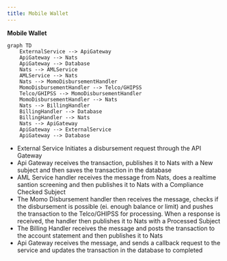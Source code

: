 ```yaml
---
title: Mobile Wallet
---
```

**Mobile Wallet**

```mermaid
graph TD
    ExternalService --> ApiGateway
    ApiGateway --> Nats
    ApiGateway --> Database
    Nats --> AMLService
    AMLService --> Nats
    Nats --> MomoDisbursementHandler
    MomoDisbursementHandler --> Telco/GHIPSS
    Telco/GHIPSS --> MomoDisbursementHandler
    MomoDisbursementHandler --> Nats
    Nats --> BillingHandler
    BillingHandler --> Database
    BillingHandler --> Nats
    Nats --> ApiGateway
    ApiGateway --> ExternalService
    ApiGateway --> Database
```

- External Service Initiates a disbursement request through the API Gateway
- Api Gateway receives the transaction, publishes it to Nats with a New subject and then saves the transaction in the database
- AML Service handler receives the message from Nats, does a realtime santion screening and then publishes it to Nats with a Compliance Checked Subject
- The Momo Disbursement handler then receives the message, checks if the disbursement is possible (ei. enough balance or limit) and pushes the transaction to the Telco/GHIPSS for processing. When a response is received, the handler then publishes it to Nats with a Processed Subject
- The Billing Handler receives the message and posts the transaction to the account statement and then publishes it to Nats
- Api Gateway receives the message, and sends a callback request to the service and updates the transaction in the database to completed
